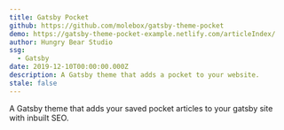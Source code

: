 ```yaml
---
title: Gatsby Pocket
github: https://github.com/molebox/gatsby-theme-pocket
demo: https://gatsby-theme-pocket-example.netlify.com/articleIndex/
author: Hungry Bear Studio
ssg:
  - Gatsby
date: 2019-12-10T00:00:00.000Z
description: A Gatsby theme that adds a pocket to your website.
stale: false
---
```


A Gatsby theme that adds your saved pocket articles to your gatsby site with inbuilt SEO.